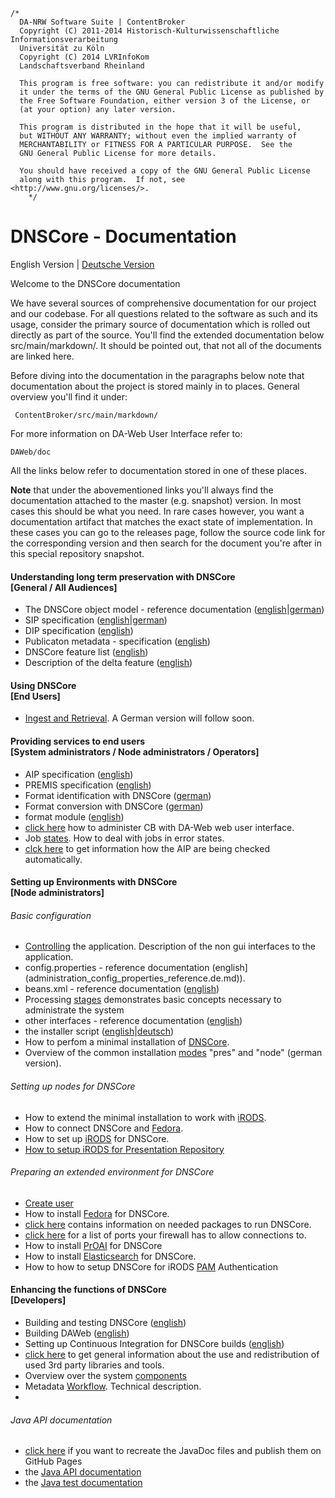 	/*
	  DA-NRW Software Suite | ContentBroker
	  Copyright (C) 2011-2014 Historisch-Kulturwissenschaftliche Informationsverarbeitung
	  Universität zu Köln
	  Copyright (C) 2014 LVRInfoKom
	  Landschaftsverband Rheinland
	
	  This program is free software: you can redistribute it and/or modify
	  it under the terms of the GNU General Public License as published by
	  the Free Software Foundation, either version 3 of the License, or
	  (at your option) any later version.
	
	  This program is distributed in the hope that it will be useful,
	  but WITHOUT ANY WARRANTY; without even the implied warranty of
	  MERCHANTABILITY or FITNESS FOR A PARTICULAR PURPOSE.  See the
	  GNU General Public License for more details.
	
	  You should have received a copy of the GNU General Public License
	  along with this program.  If not, see <http://www.gnu.org/licenses/>.
        */

# DNSCore - Documentation

English Version | [Deutsche Version](documentation.de.md)

Welcome to the DNSCore documentation

We have several sources of comprehensive documentation for our project and our codebase.
For all questions related to the software as such and its usage, consider the primary source of
documentation which is rolled out directly as part of the source. You'll find the extended documentation 
below src/main/markdown/. It should be pointed out, that not all of the documents are linked here. 

Before diving into the documentation in the paragraphs below note that documentation about the
project is stored mainly in to places.
General overview you'll find it under:

     ContentBroker/src/main/markdown/

For more information on DA-Web User Interface refer to:

    DAWeb/doc

All the links below refer to documentation stored in one of these places.

**Note** that under the abovementioned links you'll always find the documentation attached to the master (e.g. snapshot) version. In most cases this should be what you need. In rare cases however, you want a documentation artifact that matches the exact state of implementation. In these cases you can go to
the releases page, follow the source code link for the corresponding version and then search for the document you're after in this special repository snapshot.

#### Understanding long term preservation with DNSCore<br>[General / All Audiences]

* The DNSCore object model - reference documentation ([english](object_model.md)|[german](object_model.de.md))
* SIP specification ([english](specification_sip.md)|[german](specification_sip.de.md))
* DIP specification ([english](specification_dip.md))
* Publicaton metadata - specification ([english](specification_publication_metadata.md))
* DNSCore feature list ([english](features.md))
* Description of the delta feature ([english](the_delta_feature.md))

#### Using DNSCore<br>[End Users]

* [Ingest and Retrieval](../../../../DAWeb/doc/manual_ingest_and_retrieval.md). A German version will follow soon.

#### Providing services to end users<br>[System administrators / Node administrators / Operators]

* AIP specification ([english](specification_aip.md))
* PREMIS specification ([english](specification_premis.md))
* Format identification with DNSCore ([german](operations_format_conversion.de.md))
* Format conversion with DNSCore ([german](operations_format_conversion.de.md))
* format module ([english](format_module.md))
* [click here](../../../../DAWeb/doc/contentBroker_administration.md) how to administer CB with DA-Web web user interface.
* Job [states](administration-troubleshooting.md). How to deal with jobs in error states.
* [clck here](audit.md) to get information how the AIP are being checked automatically.

#### Setting up Environments with DNSCore<br>[Node administrators]

###### Basic configuration

* [Controlling](administration-services.md) the application. Description of the non gui interfaces to the application.
* config.properties - reference documentation (english](administration_config_properties_reference.de.md)).
* beans.xml - reference documentation ([english](administration-beans.md))
* Processing [stages](processing_stages.md) demonstrates basic concepts necessary to administrate the system
* other interfaces - reference documentation ([english](administration-interfaces.md))
* the installer script ([english](administration-the-installer.md)|[deutsch](administration-the-installer.de.md))
* How to perfom a minimal installation of [DNSCore](installation_minimal.md).
* Overview of the common installation [modes](administration-dnscore-modes.de.md) "pres" and "node" (german version).

###### Setting up nodes for DNSCore

* How to extend the minimal installation to work with [iRODS](installation_irods_cb.md).
* How to connect DNSCore and [Fedora](install_fedora.md).
* How to set up [iRODS](installation_irods.md) for DNSCore.
* [How to setup iRODS for Presentation Repository](installation_setup_irods.md)

###### Preparing an extended environment for DNSCore

* [Create user](create_user.md)
* How to install [Fedora](install_fedora.md) for DNSCore.
* [click here](needed_packages.md) contains information on needed packages to run DNSCore.
* [click here](installation_open_ports.md) for a list of ports your firewall has to allow connections to.
* How to install [PrOAI](install_proai.md) for DNSCore
* How to install [Elasticsearch](install_elasticsearch.md) for DNSCore.
* How to how to setup DNSCore for iRODS [PAM](using_iRODS_PAM_auth.md) Authentication

#### Enhancing the functions of DNSCore<br>[Developers]

* Building and testing DNSCore ([english](development_deploy.md))
* Building DAWeb ([english](../../../../DAWeb/doc/deploy.md))
* Setting up Continuous Integration for DNSCore builds ([english](development_setting_up_ci.md))
* [click here](3rdPartyTools.md) to get general information about the use and redistribution of used 3rd party libraries and tools.
* Overview over the system [components](components_connectors.md)
* Metadata [Workflow](metadata_workflow.md). Technical description.
* 
###### Java API documentation

* [click here](javadoc.md) if you want to recreate the JavaDoc files and publish them on GitHub Pages
* the [Java API documentation](http://da-nrw.github.io/DNSCore/apidocs/)
* the [Java test documentation](http://da-nrw.github.io/DNSCore/testapidocs/)
